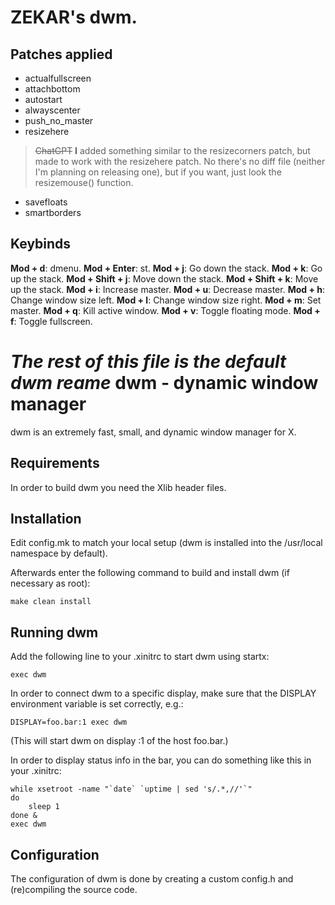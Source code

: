 # ZEKAR's dwm.

## Patches applied
- actualfullscreen
- attachbottom
- autostart
- alwayscenter
- push\_no\_master
- resizehere
> ~~ChatGPT~~ **I** added something similar to the resizecorners patch, but made to work with the resizehere patch. No there's no diff file (neither I'm planning on releasing one), but if you want, just look the resizemouse() function.
- savefloats
- smartborders

## Keybinds
**Mod + d**: dmenu.
**Mod + Enter**: st.
**Mod + j**: Go down the stack.
**Mod + k**: Go up the stack.
**Mod + Shift + j**: Move down the stack.
**Mod + Shift + k**: Move up the stack.
**Mod + i**: Increase master.
**Mod + u**: Decrease master.
**Mod + h**: Change window size left.
**Mod + l**: Change window size right.
**Mod + m**: Set master.
**Mod + q**: Kill active window.
**Mod + v**: Toggle floating mode.
**Mod + f**: Toggle fullscreen.

_The rest of this file is the default dwm reame_
dwm - dynamic window manager
============================
dwm is an extremely fast, small, and dynamic window manager for X.


Requirements
------------
In order to build dwm you need the Xlib header files.


Installation
------------
Edit config.mk to match your local setup (dwm is installed into
the /usr/local namespace by default).

Afterwards enter the following command to build and install dwm (if
necessary as root):

    make clean install


Running dwm
-----------
Add the following line to your .xinitrc to start dwm using startx:

    exec dwm

In order to connect dwm to a specific display, make sure that
the DISPLAY environment variable is set correctly, e.g.:

    DISPLAY=foo.bar:1 exec dwm

(This will start dwm on display :1 of the host foo.bar.)

In order to display status info in the bar, you can do something
like this in your .xinitrc:

    while xsetroot -name "`date` `uptime | sed 's/.*,//'`"
    do
    	sleep 1
    done &
    exec dwm


Configuration
-------------
The configuration of dwm is done by creating a custom config.h
and (re)compiling the source code.
